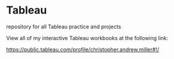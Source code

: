 # Tableau

repository for all Tableau practice and projects


View all of my interactive Tableau workbooks at the following link:

  https://public.tableau.com/profile/christopher.andrew.miller#!/
